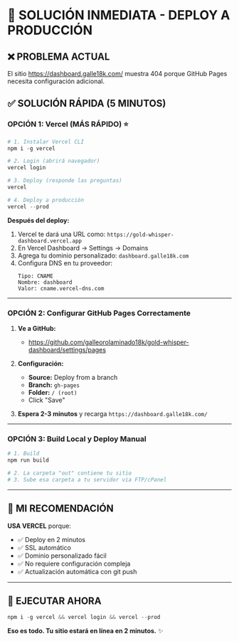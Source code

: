 # 🚨 SOLUCIÓN INMEDIATA - DEPLOY A PRODUCCIÓN

## ❌ PROBLEMA ACTUAL
El sitio https://dashboard.galle18k.com/ muestra 404 porque GitHub Pages necesita configuración adicional.

## ✅ SOLUCIÓN RÁPIDA (5 MINUTOS)

### OPCIÓN 1: **Vercel** (MÁS RÁPIDO) ⭐

```powershell
# 1. Instalar Vercel CLI
npm i -g vercel

# 2. Login (abrirá navegador)
vercel login

# 3. Deploy (responde las preguntas)
vercel

# 4. Deploy a producción
vercel --prod
```

**Después del deploy:**
1. Vercel te dará una URL como: `https://gold-whisper-dashboard.vercel.app`
2. En Vercel Dashboard → Settings → Domains
3. Agrega tu dominio personalizado: `dashboard.galle18k.com`
4. Configura DNS en tu proveedor:
   ```
   Tipo: CNAME
   Nombre: dashboard
   Valor: cname.vercel-dns.com
   ```

---

### OPCIÓN 2: **Configurar GitHub Pages Correctamente**

1. **Ve a GitHub:**
   - https://github.com/galleorolaminado18k/gold-whisper-dashboard/settings/pages

2. **Configuración:**
   - **Source:** Deploy from a branch
   - **Branch:** `gh-pages`
   - **Folder:** `/ (root)`
   - Click "Save"

3. **Espera 2-3 minutos** y recarga `https://dashboard.galle18k.com/`

---

### OPCIÓN 3: **Build Local y Deploy Manual**

```powershell
# 1. Build
npm run build

# 2. La carpeta "out" contiene tu sitio
# 3. Sube esa carpeta a tu servidor via FTP/cPanel
```

---

## 🎯 MI RECOMENDACIÓN

**USA VERCEL** porque:
- ✅ Deploy en 2 minutos
- ✅ SSL automático
- ✅ Dominio personalizado fácil
- ✅ No requiere configuración compleja
- ✅ Actualización automática con git push

---

## 🚀 EJECUTAR AHORA

```powershell
npm i -g vercel && vercel login && vercel --prod
```

**Eso es todo. Tu sitio estará en línea en 2 minutos.** ✨

